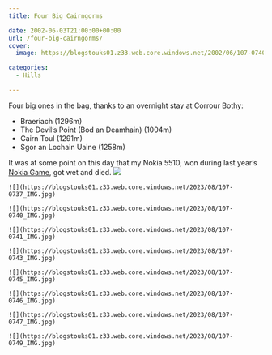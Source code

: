 ```yaml
---
title: Four Big Cairngorms

date: 2002-06-03T21:00:00+00:00
url: /four-big-cairngorms/
cover: 
  image: https://blogstouks01.z33.web.core.windows.net/2002/06/107-0740_IMG-1.jpg

categories:
  - Hills

---
```

Four big ones in the bag, thanks to an overnight stay at Corrour Bothy:

  * Braeriach (1296m)
  * The Devil’s Point (Bod an Deamhain) (1004m)
  * Cairn Toul (1291m)
  * Sgor an Lochain Uaine (1258m)

It was at some point on this day that my Nokia 5510, won during last year’s [Nokia Game][1], got wet and died.
    ![](https://blogstouks01.z33.web.core.windows.net/2023/08/107-0736_IMG.jpg)
    
    ![](https://blogstouks01.z33.web.core.windows.net/2023/08/107-0737_IMG.jpg)
    
    ![](https://blogstouks01.z33.web.core.windows.net/2023/08/107-0740_IMG.jpg)

    ![](https://blogstouks01.z33.web.core.windows.net/2023/08/107-0741_IMG.jpg)
    
    ![](https://blogstouks01.z33.web.core.windows.net/2023/08/107-0743_IMG.jpg)
    
    ![](https://blogstouks01.z33.web.core.windows.net/2023/08/107-0745_IMG.jpg)

    ![](https://blogstouks01.z33.web.core.windows.net/2023/08/107-0746_IMG.jpg)
    
    ![](https://blogstouks01.z33.web.core.windows.net/2023/08/107-0747_IMG.jpg)
    
    ![](https://blogstouks01.z33.web.core.windows.net/2023/08/107-0749_IMG.jpg)


 [1]: https://en.wikipedia.org/wiki/Nokia_Game#2001:_The_Tone